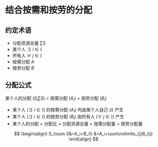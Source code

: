 # 结合按需和按劳的分配

## 约定术语
- 分配资源总量 $\sum S$
- 某个人 $\exists\  i\in \mathbb{I}$
- 所有人 $\forall\  j\in \mathbb{I}$
- 按需分配 $A$
- 按劳分配 $B$

## 分配公式

某个人的分配 $\left(S_i\sum S\right)$ $=$ 按需分配 $\left(A_i\right)$ $+$ 按劳分配 $\left(B_i\right)$
- 某个人 $\left(\exists\  i\in \mathbb{I}\right)$ 的按需分配 $\left(A_{i}\right)$ 均由某个人自己 $\left(i\right)$ 产生
- 某个人 $\left(\exists\  i\in \mathbb{I}\right)$ 的按劳分配 $\left(B_{i}\right)$ 由所有人 $\left(\forall\  j\in \mathbb{I}\right)$ 产生
- 某个人的分配 $=$ 分配比 $\times$ 分配资源总量 $=$ 按需分配量 $+$ 按劳分配量

$$
\begin{align}
S_i\sum S&=A_i+B_i\\
&=A_i+\sum\nolimits_{j}B_{ij}
\end{align}
$$
